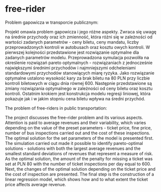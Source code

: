 # free-rider
Problem gapowicza w transporcie publicznym:

Projekt omawia problem gapowicza i jego różne aspekty. Zwraca się uwagę na średnie przychody oraz ich zmienność, która różni się w zależności od wartości zadanych parametrów - ceny biletu, ceny mandatu, liczby przeprowadzonych kontroli w autobusach oraz kosztu owych kontroli. W pierwszej kolejności przedstawione jest rozwiązanie optymalne dla zadanych parametrów modelu. Przeprowadzona symulacja pozwoliła na określenie rozwiązań pareto optymalnych - rozwiązaniach z jednocześnie największymi średnimi przychodów i najmniejszymi odcheleniami standardowymi przychodów stanowiących miarę ryzyka. Jako rozwiązanie optymalne ustalono wysokość kary za brak biletu na 80 PLN przy liczbie kontroli biletowych w ciągu dnia równej 600. Następnie przedstawione są zmiany rozwiązania optymalnego w zależności od ceny biletu oraz kosztu kontroli. Ostatnim krokiem jest konstrukcja modelu regresji liniowej, która pokazuje jak i w jakim stopniu cena biletu wpływa na średni przychód.


The problem of free-riders in public transportation:

The project discusses the free-rider problem and its various aspects. Attention is paid to average revenues and their variability, which varies depending on the value of the preset parameters - ticket price, fine price, number of bus inspections carried out and the cost of these inspections. The optimal solution for the set parameters of the model is presented first. The simulation carried out made it possible to identify pareto-optimal solutions - solutions with both the largest average revenues and the smallest standard deviations of revenues that represent a measure of risk. As the optimal solution, the amount of the penalty for missing a ticket was set at PLN 80 with the number of ticket inspections per day equal to 600. Next, the changes of the optimal solution depending on the ticket price and the cost of inspection are presented. The final step is the construction of a linear regression model, which shows how and to what extent the ticket price affects average revenue.
